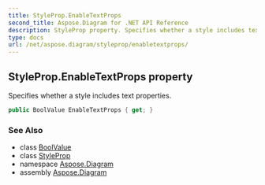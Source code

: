```yaml
---
title: StyleProp.EnableTextProps
second_title: Aspose.Diagram for .NET API Reference
description: StyleProp property. Specifies whether a style includes text properties
type: docs
url: /net/aspose.diagram/styleprop/enabletextprops/
---
```

## StyleProp.EnableTextProps property

Specifies whether a style includes text properties.

```csharp
public BoolValue EnableTextProps { get; }
```

### See Also

* class [BoolValue](../../boolvalue/)
* class [StyleProp](../)
* namespace [Aspose.Diagram](../../styleprop/)
* assembly [Aspose.Diagram](../../../)


